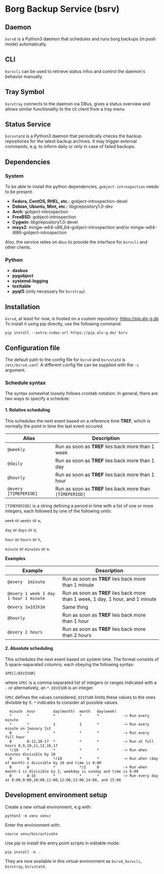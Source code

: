 # Borg Backup Service (bsrv)

## Daemon

`bsrvd` is a Python3 daemon that schedules and runs borg backups (in push mode) automatically.

## CLI

`bsrvcli` can be used to retrieve status infos and control the daemon's behavior manually.

## Tray Symbol

`bsrvtray` connects to the daemon via DBus, gives a status overview and allows similar functionality to the cli client from a tray menu

## Status Service

`bsrvstatd` is a Python3 daemon that periodically checks the backup repositories for the latest backup archives. It may trigger external commands, e.g. to inform daily or only in case of failed backups.

## Dependencies

### System

To be able to install the python dependencies, `gobject-introspection` needs to be present.

* **Fedora, CentOS, RHEL, etc.**: gobject-introspection-devel
* **Debian, Ubuntu, Mint, etc.**: libgirepository1.0-dev
* **Arch**: gobject-introspection
* **FreeBSD**: gobject-introspection
* **Cygwin**: libgirepository1.0-devel
* **msys2**: mingw-w64-x86_64-gobject-introspection and/or mingw-w64-i686-gobject-introspection

Also, the service relies on `dbus` to provide the interface for `bsrvcli` and other clients.

### Python

* **dasbus**
* **pygobject**
* **systemd-logging**
* **texttable**
* **pyqt5** (only necessary for `bsrvtray`)

## Installation

`bsrvd`, at least for now, is hosted on a custom repository: https://pip.alx-g.de
To install it using pip directly, use the following command:
```
pip install --extra-index-url https://pip.alx-g.de/ bsrv
```

## Configuration file

The default path to the config file for `bsrvd` and `bsrvstatd` is `/etc/bsrvd.conf`.
A different config file can be supplied with the `-c` argument.

### Schedule syntax

The syntax somewhat loosely follows crontab notation.
In general, there are two ways to specify a schedule:

#### 1. **Relative** scheduling
   
This schedules the next event based on a reference time **TREF**, which is normally the point in time the last event occured.

| Alias | Description |
|---|---|
|`@weekly`|Run as soon as **TREF** lies back more than 1 week
|`@daily`|Run as soon as **TREF** lies back more than 1 day
|`@hourly`|Run as soon as **TREF** lies back more than 1 hour
|`@every [TIMEPERIOD]`|Run as soon as **TREF** lies back more than `[TIMEPERIOD]`

`[TIMEPERIOD]` is a string defining a period in time with a list of one or more integers, each followed by one of the following units:

`week` or `weeks` or `w`,

`day` or `days` or `d`,

`hour` or `hours` or `h`,

`minute` or `minutes` or `m`.

**Examples**

| Example | Description |
|---|---|
| `@every  1minute`| Run as soon as **TREF** lies back more than 1 minute
| `@every 1 week 1 day 1 hour 1 minute` | Run as soon as **TREF** lies back more than 1 week, 1 day, 1 hour, and 1 minute
| `@every 1w1d1h1m` | Same thing
| `@hourly` | Run as soon as **TREF** lies back more than 1 hour
| `@every 2 hours` | Run as soon as **TREF** lies back more than 2 hours

#### 2. **Absolute** scheduling

This schedules the next event based on system time.
The format consists of 5 space-separated columns, each obeying the following syntax:

`SPEC[/DIVISOR]`

where `SPEC` is a comma separated list of integers or ranges indicated with a `-` or alternatively, an `*`.
`DIVISOR` is an integer.

`SPEC` defines the values considered, `DIVISOR` limits these values to the ones divisible by it.
`*` indicates to consider all possible values.

```
  minute  hour        day(month)  month   day(week)
  *       *           *           *       *           -> Run every minute
  *       *           1           1       *           -> Run every minute on January 1st
  0       *           *           *       *           -> Run every full hour
  0       8-12,16-17  *           *       *           -> Run at full hours 8,9,10,11,12,16,17
  */10    *           *           *       *           -> Run when minutes divisible by 10
  0       8           */10        *       *           -> Run when (day of month)-1 divisible by 10 and time is 8:00
  0       6           *           */2     0           -> Run when month-1 is divisible by 2, weekday is sunday and time is 6:00
  0       8-15        *           *       *           -> Run every day at 8:00,9:00,10:00,11:00,12:00,13:00,14:00, and 15:00
```

## Development environment setup

Create a new virtual environment, e.g with:
```
python3 -m venv venv/
```
Enter the environment with:
```
source venv/bin/activate
```
Use pip to install the entry point scripts in editable mode:
```
pip install -e .
```
They are now available in this virtual environment as `bsrvd`, `bsrvcli`, `bsrvtray`, `bsrvstatd`.
